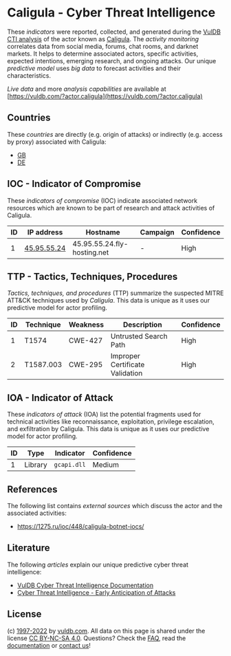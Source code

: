 # Caligula - Cyber Threat Intelligence

These _indicators_ were reported, collected, and generated during the [VulDB CTI analysis](https://vuldb.com/?kb.cti) of the actor known as [Caligula](https://vuldb.com/?actor.caligula). The _activity monitoring_ correlates data from social media, forums, chat rooms, and darknet markets. It helps to determine associated actors, specific activities, expected intentions, emerging research, and ongoing attacks. Our unique _predictive model_ uses _big data_ to forecast activities and their characteristics.

_Live data_ and more _analysis capabilities_ are available at [https://vuldb.com/?actor.caligula](https://vuldb.com/?actor.caligula)

## Countries

These _countries_ are directly (e.g. origin of attacks) or indirectly (e.g. access by proxy) associated with Caligula:

* [GB](https://vuldb.com/?country.gb)
* [DE](https://vuldb.com/?country.de)

## IOC - Indicator of Compromise

These _indicators of compromise_ (IOC) indicate associated network resources which are known to be part of research and attack activities of Caligula.

ID | IP address | Hostname | Campaign | Confidence
-- | ---------- | -------- | -------- | ----------
1 | [45.95.55.24](https://vuldb.com/?ip.45.95.55.24) | 45.95.55.24.fly-hosting.net | - | High

## TTP - Tactics, Techniques, Procedures

_Tactics, techniques, and procedures_ (TTP) summarize the suspected MITRE ATT&CK techniques used by _Caligula_. This data is unique as it uses our predictive model for actor profiling.

ID | Technique | Weakness | Description | Confidence
-- | --------- | -------- | ----------- | ----------
1 | T1574 | CWE-427 | Untrusted Search Path | High
2 | T1587.003 | CWE-295 | Improper Certificate Validation | High

## IOA - Indicator of Attack

These _indicators of attack_ (IOA) list the potential fragments used for technical activities like reconnaissance, exploitation, privilege escalation, and exfiltration by Caligula. This data is unique as it uses our predictive model for actor profiling.

ID | Type | Indicator | Confidence
-- | ---- | --------- | ----------
1 | Library | `gcapi.dll` | Medium

## References

The following list contains _external sources_ which discuss the actor and the associated activities:

* https://1275.ru/ioc/448/caligula-botnet-iocs/

## Literature

The following _articles_ explain our unique predictive cyber threat intelligence:

* [VulDB Cyber Threat Intelligence Documentation](https://vuldb.com/?kb.cti)
* [Cyber Threat Intelligence - Early Anticipation of Attacks](https://www.scip.ch/en/?labs.20201022)

## License

(c) [1997-2022](https://vuldb.com/?kb.changelog) by [vuldb.com](https://vuldb.com/?kb.about). All data on this page is shared under the license [CC BY-NC-SA 4.0](https://creativecommons.org/licenses/by-nc-sa/4.0/). Questions? Check the [FAQ](https://vuldb.com/?kb.faq), read the [documentation](https://vuldb.com/?kb) or [contact us](https://vuldb.com/?contact)!
